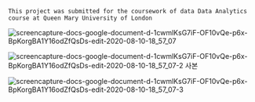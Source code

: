 ```shell
This project was submitted for the coursework of data Data Analytics course at Queen Mary University of London
```
![screencapture-docs-google-document-d-1cwmlKsG7iF-OF10vQe-p6x-BpKorgBA1Y16odZfQsDs-edit-2020-08-10-18_57_07](https://user-images.githubusercontent.com/63055047/89815041-06fd3680-db3c-11ea-949d-56dec992d4cb.png)

![screencapture-docs-google-document-d-1cwmlKsG7iF-OF10vQe-p6x-BpKorgBA1Y16odZfQsDs-edit-2020-08-10-18_57_07-2 사본](https://user-images.githubusercontent.com/63055047/89815275-6bb89100-db3c-11ea-941b-f329bf79e50c.png)

![screencapture-docs-google-document-d-1cwmlKsG7iF-OF10vQe-p6x-BpKorgBA1Y16odZfQsDs-edit-2020-08-10-18_57_07-3](https://user-images.githubusercontent.com/63055047/89815091-19777000-db3c-11ea-9fc5-08d5ef87b8de.png)
